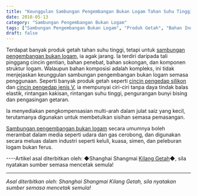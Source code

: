 ```yaml
---
title: "Keunggulan Sambungan Pengembangan Bukan Logam Tahan Suhu Tinggi"
date: 2010-05-13
category: "Sambungan Pengembangan Bukan Logam"
tags: ["Sambungan Pengembangan Bukan Logam", "Produk Getah", "Bahan Industri"]
draft: false
---
```


Terdapat banyak produk getah tahan suhu tinggi, tetapi untuk [sambungan pengembangan bukan logam](http://www.smpolymer.com/feijinshupengzhangjie/), ia agak jarang. Ia terdiri daripada tali pinggang cincin gentian, bahan penebat, bahan sokongan, dan komponen struktur logam. Walaupun bahan komposisi adalah kompleks, ini tidak menjejaskan keunggulan sambungan pengembangan bukan logam semasa penggunaan. Seperti banyak produk getah seperti [cincin pengedap silikon](http://www.smpolymer.com/) dan [cincin pengedap jenis V](http://www.smpolymer.com/), ia mempunyai ciri-ciri tanpa daya tindak balas elastik, rintangan kakisan, rintangan suhu tinggi, pengurangan bunyi bising dan pengasingan getaran.

Ia menyediakan pengkompensasian multi-arah dalam julat saiz yang kecil, terutamanya digunakan untuk membetulkan sisihan semasa pemasangan.

[Sambungan pengembangan bukan logam](http://www.smpolymer.com/feijinshupengzhangjie/) secara umumnya boleh merambat dalam media seperti udara dan gas cerobong, dan digunakan secara meluas dalam industri seperti keluli, kuasa, simen, dan peleburan logam bukan ferus.

----Artikel asal diterbitkan oleh: ◆Shanghai Shangmai [Kilang Getah](http://www.smpolymer.com/)◆, sila nyatakan sumber semasa mencetak semula!

---

*Asal diterbitkan oleh: Shanghai Shangmai Kilang Getah, sila nyatakan sumber semasa mencetak semula!*